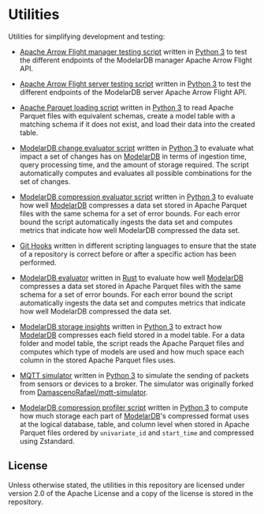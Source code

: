# Utilities
Utilities for simplifying development and testing:

- [Apache Arrow Flight manager testing script](Apache-Arrow-Flight-Tester/manager.py) written in
  [Python 3](https://www.python.org/) to test the different endpoints of the ModelarDB manager Apache Arrow Flight API.

- [Apache Arrow Flight server testing script](Apache-Arrow-Flight-Tester/server.py) written in
  [Python 3](https://www.python.org/) to test the different endpoints of the ModelarDB server Apache Arrow Flight API.

- [Apache Parquet loading script](Apache-Parquet-Loader) written in [Python 3](https://www.python.org/) to read Apache 
  Parquet files with equivalent schemas, create a model table with a matching schema if it does not exist, and load 
  their data into the created table.

- [ModelarDB change evaluator script](Evaluate-ModelarDB-Changes) written in [Python 3](https://www.python.org/) to 
  evaluate what impact a set of changes has on [ModelarDB](https://github.com/ModelarData/ModelarDB-RS) in terms of
  ingestion time, query processing time, and the amount of storage required. The script automatically computes and 
  evaluates all possible combinations for the set of changes.

- [ModelarDB compression evaluator script](Evaluate-ModelarDB-Compression) written in [Python 3](https://www.python.org/) 
  to evaluate how well [ModelarDB](https://github.com/ModelarData/ModelarDB-RS) compresses a data set stored in Apache 
  Parquet files with the same schema for a set of error bounds. For each error bound the script automatically ingests 
  the data set and computes metrics that indicate how well ModelarDB compressed the data set.

- [Git Hooks](Git-Hooks) written in different scripting languages to ensure that the state of a repository is correct 
  before or after a specific action has been performed.

- [ModelarDB evaluator](ModelarDB-Evaluator) written in [Rust](https://www.rust-lang.org/) to evaluate how well
  [ModelarDB](https://github.com/ModelarData/ModelarDB-RS) compresses a data set stored in Apache Parquet files with the 
  same schema for a set of error bounds. For each error bound the script automatically ingests the data set and computes 
  metrics that indicate how well ModelarDB compressed the data set.

- [ModelarDB storage insights](ModelarDB-Storage-Insights) written in [Python 3](https://www.python.org/) to extract how
  [ModelarDB](https://github.com/ModelarData/ModelarDB-RS) compresses each field stored in a model table. For a data
  folder and model table, the script reads the Apache Parquet files and computes which type of models are used and how
  much space each column in the stored Apache Parquet files uses.

- [MQTT simulator](MQTT-Simulator) written in [Python 3](https://www.python.org/) to simulate the sending of packets 
  from sensors or devices to a broker. The simulator was originally forked from
  [DamascenoRafael/mqtt-simulator](https://github.com/DamascenoRafael/mqtt-simulator).

- [ModelarDB compression profiler script](Profile-ModelarDB-Compression) written in [Python 3](https://www.python.org/) 
  to compute how much storage each part of [ModelarDB](https://github.com/ModelarData/ModelarDB-RS)'s compressed format 
  uses at the logical database, table, and column level when stored in Apache Parquet files ordered by `univariate_id` 
  and `start_time` and compressed using Zstandard.

## License
Unless otherwise stated, the utilities in this repository are licensed under version 2.0 of the Apache License and a 
copy of the license is stored in the repository.
